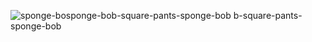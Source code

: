 ![sponge-bo![sponge-bob-square-pants-sponge-bob](https://github.com/nh1000/nh1000/assets/157875998/9f483b63-e938-4bd7-b4de-220494d94441)
b-square-pants-sponge-bob](https://github.com/nh1000/nh1000/assets/157875998/3a4ceaf2-9b77-4b8d-bdaa-6c0b414f10fe)
<!---
nh1000/nh1000 is a ✨ special ✨ repository because its `README.md` (this file) appears on your GitHub profile.
You can click the Preview link to take a look at your changes.
--->
